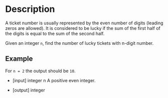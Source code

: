 # Description

A ticket number is usually represented by the even number of digits (leading zeros are allowed). It is considered to be lucky if the sum of the first half of the digits is equal to the sum of the second half.

Given an integer `n`, find the number of lucky tickets with n-digit number.

## Example

For `n = 2` the output should be `10`.

-   [input] integer n
      A positive even integer.

-   [output] integer
